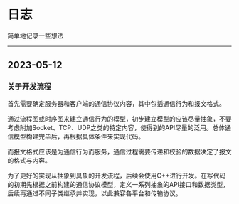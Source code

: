 # 日志

简单地记录一些想法

---

## 2023-05-12

### 关于开发流程

首先需要确定服务器和客户端的通信协议内容，其中包括通信行为和报文格式。

通过流程图或时序图来建立通信行为的模型，初步建立模型的应该尽量抽象，不要考虑附加Socket、TCP、UDP之类的特定内容，使得到的API尽量的泛用。总体通信模型构建完毕后，再根据具体条件来实现代码。

而报文格式应该是为通信行为而服务，通信过程需要传递和校验的数据决定了报文的格式与内容。

为了更好的实现从抽象到具象的开发流程，后续会使用C++进行开发。在写代码的初期先根据之前构建的通信协议模型，定义一系列抽象的API接口和数据类型，后续再通过不同子类继承并实现，以此兼容各平台和传输协议。
